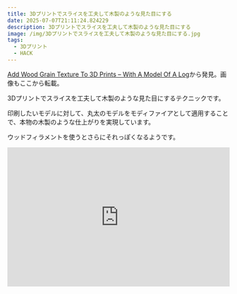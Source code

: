 ```yaml
---
title: 3Dプリントでスライスを工夫して木製のような見た目にする
date: 2025-07-07T21:11:24.824229
description: 3Dプリントでスライスを工夫して木製のような見た目にする
image: /img/3Dプリントでスライスを工夫して木製のような見た目にする.jpg
tags:
  - 3Dプリント
  - HACK
---
```

[Add Wood Grain Texture To 3D Prints – With A Model Of A Log](https://hackaday.com/2025/06/03/add-wood-grain-texture-to-3d-prints-with-a-model-of-a-log/)から発見。画像もここから転載。

3Dプリントでスライスを工夫して木製のような見た目にするテクニックです。

印刷したいモデルに対して、丸太のモデルをモディファイアとして適用することで、本物の木製のような仕上がりを実現しています。

ウッドフィラメントを使うとさらにそれっぽくなるようです。


<iframe width="100%" height="315" src="https://www.youtube.com/embed/dPqu9Sk01jc" title="YouTube video player" frameborder="0" allow="accelerometer; autoplay; clipboard-write; encrypted-media; gyroscope; picture-in-picture" allowfullscreen></iframe>



